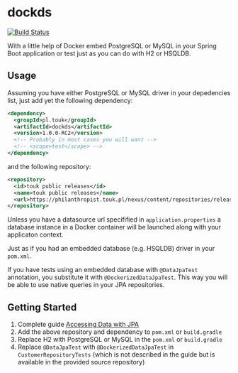 # dockds
[![Build Status](https://travis-ci.org/TouK/dockds.svg?branch=master)](https://travis-ci.org/TouK/dockds)

With a little help of Docker embed PostgreSQL or MySQL in your Spring Boot application or test
just as you can do with H2 or HSQLDB.

## Usage

Assuming you have either PostgreSQL or MySQL driver in your depedencies list, just add yet the following dependency:
```xml
<dependency>
  <groupId>pl.touk</groupId>
  <artifactId>dockds</artifactId>
  <version>1.0.0-RC2</version>
  <!-- Probably in most cases you will want -->
  <!-- <scope>test</scope> -->
</dependency>
```
and the following repository:
```xml
<repository>
  <id>touk public releases</id>
  <name>touk public releases</name>
  <url>https://philanthropist.touk.pl/nexus/content/repositories/releases/</url>
</repository>
```

Unless you have a datasource url specifified in `application.properties` 
a database instance in a Docker container will be launched along with your applicaton context.

Just as if you had an embedded database (e.g. HSQLDB) driver in your `pom.xml`.

If you have tests using an embedded database with `@DataJpaTest` annotation, you substitute it with `@DockerizedDataJpaTest`. This way you will be able to use native queries in your JPA repositories.

## Getting Started
1. Complete guide [Accessing Data with JPA](https://spring.io/guides/gs/accessing-data-jpa/)
2. Add the above repository and dependency to `pom.xml` or `build.gradle`
3. Replace H2 with PostgreSQL or MySQL in the `pom.xml` or `build.gradle`
4. Replace `@DataJpaTest` with `@DockerizedDataJpaTest` in `CustomerRepositoryTests` (which is not described in the guide but is available in the provided source repository)
